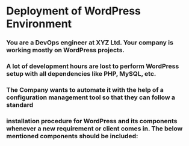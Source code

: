 # Deployment of WordPress Environment

### You are a DevOps engineer at XYZ Ltd. Your company is working mostly on WordPress projects. 
### A lot of development hours are lost to perform WordPress setup with all dependencies like PHP, MySQL, etc. 
### The Company wants to automate it with the help of a configuration management tool so that they can follow a standard 
### installation procedure for WordPress and its components whenever a new requirement or client comes in. The below mentioned components should be included:
